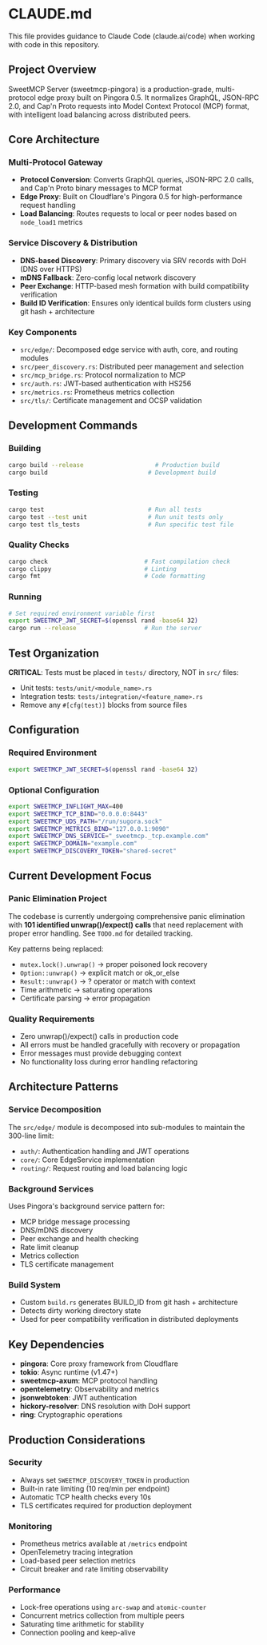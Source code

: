 # CLAUDE.md

This file provides guidance to Claude Code (claude.ai/code) when working with code in this repository.

## Project Overview

SweetMCP Server (sweetmcp-pingora) is a production-grade, multi-protocol edge proxy built on Pingora 0.5. It normalizes GraphQL, JSON-RPC 2.0, and Cap'n Proto requests into Model Context Protocol (MCP) format, with intelligent load balancing across distributed peers.

## Core Architecture

### Multi-Protocol Gateway
- **Protocol Conversion**: Converts GraphQL queries, JSON-RPC 2.0 calls, and Cap'n Proto binary messages to MCP format
- **Edge Proxy**: Built on Cloudflare's Pingora 0.5 for high-performance request handling
- **Load Balancing**: Routes requests to local or peer nodes based on `node_load1` metrics

### Service Discovery & Distribution
- **DNS-based Discovery**: Primary discovery via SRV records with DoH (DNS over HTTPS)
- **mDNS Fallback**: Zero-config local network discovery
- **Peer Exchange**: HTTP-based mesh formation with build compatibility verification
- **Build ID Verification**: Ensures only identical builds form clusters using git hash + architecture

### Key Components
- `src/edge/`: Decomposed edge service with auth, core, and routing modules
- `src/peer_discovery.rs`: Distributed peer management and selection
- `src/mcp_bridge.rs`: Protocol normalization to MCP
- `src/auth.rs`: JWT-based authentication with HS256
- `src/metrics.rs`: Prometheus metrics collection
- `src/tls/`: Certificate management and OCSP validation

## Development Commands

### Building
```bash
cargo build --release                    # Production build
cargo build                            # Development build
```

### Testing
```bash
cargo test                             # Run all tests
cargo test --test unit                 # Run unit tests only
cargo test tls_tests                   # Run specific test file
```

### Quality Checks
```bash
cargo check                           # Fast compilation check
cargo clippy                          # Linting
cargo fmt                             # Code formatting
```

### Running
```bash
# Set required environment variable first
export SWEETMCP_JWT_SECRET=$(openssl rand -base64 32)
cargo run --release                   # Run the server
```

## Test Organization

**CRITICAL**: Tests must be placed in `tests/` directory, NOT in `src/` files:
- Unit tests: `tests/unit/<module_name>.rs`
- Integration tests: `tests/integration/<feature_name>.rs`
- Remove any `#[cfg(test)]` blocks from source files

## Configuration

### Required Environment
```bash
export SWEETMCP_JWT_SECRET=$(openssl rand -base64 32)
```

### Optional Configuration
```bash
export SWEETMCP_INFLIGHT_MAX=400
export SWEETMCP_TCP_BIND="0.0.0.0:8443"
export SWEETMCP_UDS_PATH="/run/sugora.sock"
export SWEETMCP_METRICS_BIND="127.0.0.1:9090"
export SWEETMCP_DNS_SERVICE="_sweetmcp._tcp.example.com"
export SWEETMCP_DOMAIN="example.com"
export SWEETMCP_DISCOVERY_TOKEN="shared-secret"
```

## Current Development Focus

### Panic Elimination Project
The codebase is currently undergoing comprehensive panic elimination with **101 identified unwrap()/expect() calls** that need replacement with proper error handling. See `TODO.md` for detailed tracking.

Key patterns being replaced:
- `mutex.lock().unwrap()` → proper poisoned lock recovery
- `Option::unwrap()` → explicit match or ok_or_else
- `Result::unwrap()` → ? operator or match with context
- Time arithmetic → saturating operations
- Certificate parsing → error propagation

### Quality Requirements
- Zero unwrap()/expect() calls in production code
- All errors must be handled gracefully with recovery or propagation
- Error messages must provide debugging context
- No functionality loss during error handling refactoring

## Architecture Patterns

### Service Decomposition
The `src/edge/` module is decomposed into sub-modules to maintain the 300-line limit:
- `auth/`: Authentication handling and JWT operations
- `core/`: Core EdgeService implementation
- `routing/`: Request routing and load balancing logic

### Background Services
Uses Pingora's background service pattern for:
- MCP bridge message processing
- DNS/mDNS discovery
- Peer exchange and health checking
- Rate limit cleanup
- Metrics collection
- TLS certificate management

### Build System
- Custom `build.rs` generates BUILD_ID from git hash + architecture
- Detects dirty working directory state
- Used for peer compatibility verification in distributed deployments

## Key Dependencies

- **pingora**: Core proxy framework from Cloudflare
- **tokio**: Async runtime (v1.47+)
- **sweetmcp-axum**: MCP protocol handling
- **opentelemetry**: Observability and metrics
- **jsonwebtoken**: JWT authentication
- **hickory-resolver**: DNS resolution with DoH support
- **ring**: Cryptographic operations

## Production Considerations

### Security
- Always set `SWEETMCP_DISCOVERY_TOKEN` in production
- Built-in rate limiting (10 req/min per endpoint)
- Automatic TCP health checks every 10s
- TLS certificates required for production deployment

### Monitoring
- Prometheus metrics available at `/metrics` endpoint
- OpenTelemetry tracing integration
- Load-based peer selection metrics
- Circuit breaker and rate limiting observability

### Performance
- Lock-free operations using `arc-swap` and `atomic-counter`
- Concurrent metrics collection from multiple peers
- Saturating time arithmetic for stability
- Connection pooling and keep-alive